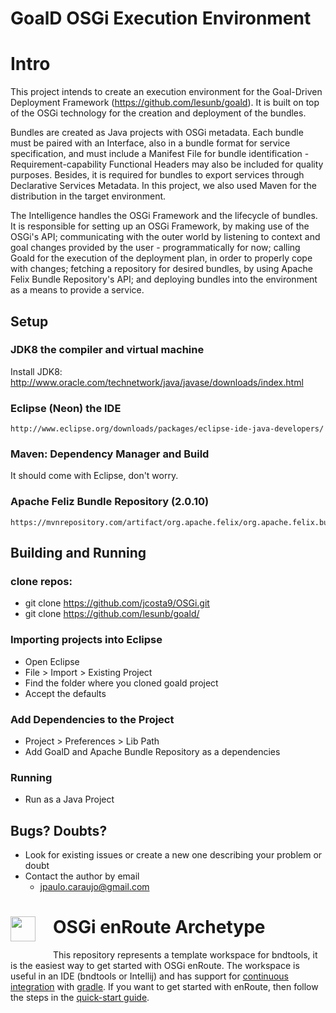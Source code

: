 # GoalD OSGi Execution Environment

Intro 
=====

This project intends to create an execution environment for the Goal-Driven Deployment Framework (https://github.com/lesunb/goald).
It is built on top of the OSGi technology for the creation and deployment of the bundles.

Bundles are created as Java projects with OSGi metadata. Each bundle must be paired with an Interface, also in a bundle format for service specification, and must include a Manifest File for bundle identification - Requirement-capability Functional Headers may also be included for quality purposes. Besides, it is required for bundles to export services through Declarative Services Metadata. In this project, we also used Maven for the distribution in the target environment.

The Intelligence handles the OSGi Framework and the lifecycle of bundles. It is responsible for setting up an OSGi Framework, by making use of the OSGi's API; communicating with the outer world by listening to context and goal changes provided by the user - programmatically for now; calling Goald for the execution of the deployment plan, in order to properly cope with changes; fetching a repository for desired bundles, by using Apache Felix Bundle Repository's API; and deploying bundles into the environment as a means to provide a service.

## Setup

### JDK8 the compiler and virtual machine

Install JDK8: 
	http://www.oracle.com/technetwork/java/javase/downloads/index.html

	
### Eclipse (Neon) the IDE
	http://www.eclipse.org/downloads/packages/eclipse-ide-java-developers/

	
### Maven: Dependency Manager and Build	

It should come with Eclipse, don't worry.

### Apache Feliz Bundle Repository (2.0.10)
    https://mvnrepository.com/artifact/org.apache.felix/org.apache.felix.bundlerepository/2.0.10
    

## Building and Running

### clone repos: 
  * git clone https://github.com/jcosta9/OSGi.git
  * git clone https://github.com/lesunb/goald/ 

### Importing projects into Eclipse

 * Open Eclipse
 * File > Import > Existing Project
 * Find the folder where you cloned goald project
 * Accept the defaults

### Add Dependencies to the Project
 * Project > Preferences > Lib Path
 * Add GoalD and Apache Bundle Repository as a dependencies

### Running
 * Run as a Java Project

## Bugs? Doubts?

* Look for existing issues or create a new one describing your problem or doubt
* Contact the author by email
	* jpaulo.caraujo@gmail.com

<h1><img src="http://enroute.osgi.org/img/enroute-logo-64.png" witdh=40px style="float:left;margin: 0 1em 1em 0;width:40px">
OSGi enRoute Archetype</h1>

This repository represents a template workspace for bndtools, it is the easiest way to get started with OSGi enRoute. The workspace is useful in an IDE (bndtools or Intellij) and has support for [continuous integration][2] with [gradle][3]. If you want to get started with enRoute, then follow the steps in the [quick-start guide][1].

[1]: http://enroute.osgi.org/quick-start.html
[2]: http://enroute.osgi.org/tutorial_base/800-ci.html
[3]: https://www.gradle.org/
